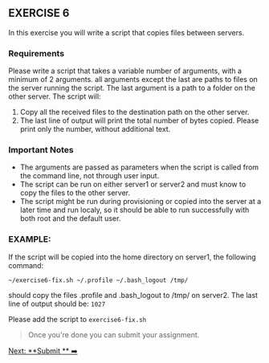 ## EXERCISE 6

In this exercise you will write a script that copies files between servers.

### Requirements
Please write a script that takes a variable number of arguments, with a minimum of 2 arguments.
all arguments except the last are paths to files on the server running the script.
The last argument is a path to a folder on the other server.
The script will:
1. Copy all the received files to the destination path on the other server.
2. The last line of output will print the total number of bytes copied. Please print only the number, without additional text.

### Important Notes
- The arguments are passed as parameters when the script is called from the command line, not through user input.
- The script can be run on either server1 or server2 and must know to copy the files to the other server.
- The script might be run during provisioning or copied into the server at a later time and run localy, so it should be able to run successfully with both root and the default user. 

### EXAMPLE:
 If the script will be copied into the home directory on server1, the following command:
 ```
 ~/exercise6-fix.sh ~/.profile ~/.bash_logout /tmp/
 ```
 should copy the files .profile and .bash_logout to /tmp/ on server2. The last line of output should be:
 `1027`
 
Please add the script to `exercise6-fix.sh`

> Once you're done you can submit your assignment. 

[Next: **Submit ** ➡️](submit.md)
